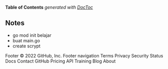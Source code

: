 

**Table of Contents**  *generated with [DocToc](https://github.com/thlorenz/doctoc)*

## Notes

* go mod init belajar
* buat main.go
* create scrypt

Footer
© 2022 GitHub, Inc.
Footer navigation
Terms
Privacy
Security
Status
Docs
Contact GitHub
Pricing
API
Training
Blog
About
